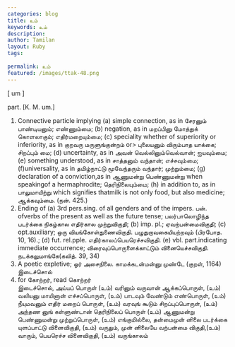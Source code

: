 ```yaml
---
categories: blog
title: உம்
keywords: உம்
description: 
author: Tamilan
layout: Ruby
tags: 
 
permalink: உம்
featured: /images/ttak-48.png
---
```

  
[ um ]  
  
part. [K. M. um.]  
1. Connective particle implying (a) simple connection, as in சேரனும் பாண்டியனும்; எண்ணும்மை; (b) negation, as in மறப்பினு மோத்துக் கொளலாகும்; எதிர்மறையும்மை; (c) speciality whether of superiority or inferiority, as in குறவரு மருளுங்குன்றம் or> புலையனும் விரும்பாத யாக்கை; சிறப்பும் மை; (d) uncertainty, as in அவன் வெல்லினும்வெல்வான்; ஐயவும்மை; (e) something understood, as in சாத்தனும் வந்தான்; எச்சவும்மை; (f)universality, as in தமிழ்நாட்டு மூவேந்தரும் வந்தார்; முற்றும்மை; (g) declaration of a conviction,as in ஆணுமன்று பெண்ணுமன்று when speakingof a hermaphrodite; தெரிநிலையும்மை; (h) in addition to, as in பாலுமாயிற்று which signifies thatmilk is not only food, but also medicine; ஆக்கவும்மை. (நன். 425.)  
2. Ending of (a) 3rd pers.sing. of all genders and of the impers. பன். ofverbs of the present as well as the future tense; பலர்பாலொழிந்த படர்க்கை நிகழ்கால எதிர்கால முற்றுவிகுதி; (b) imp. pl.; ஏவற்பன்மைவிகுதி; (c) opt.auxiliary; ஒரு வியங்கோள்துணைவிகுதி. பழுதுறாவகையியற்றவும் (பிரபோத. 10, 16).; (d) fut. rel.pple. எதிர்காலப்பெயரெச்சவிகுதி. (e) vbl. part.indicating immediate occurrence; விரைவுப்பொருளைக்காட்டும் வினையெச்சவிகுதி. நடக்கலுமாங்கே(கலித். 39, 34)  
3. A poetic expletive; ஒர் அசைநிலை. காமக்கடன்மன்னு முண்டே (குறள், 1164)  
இடைச்சொல்  
6. for கோற்றர், read கொற்றர்  
இடைச்சொல், அய்யப் பொருள் (உம்) வரினும் வருவான் ஆக்கப்பொருள், (உம்) வலியனு மாயினான் எச்சப்பொருள், (உம்) பாடவும் வேண்டும் எண்பொருள், (உம்) நீயுமவனும் எதிர் மறைப் பொருள், (உம்) வரவுங் கூடும் சிறப்புப்பொருள், (உம்) அந்தண னுங் கள்ளுண்டான் தெரிநிலைப் பொருள் (உம்) ஆணுமன்று பெண்ணுமன்று முற்றுப்பொருள், (உம்) எங்குமில்லை, தன்மைமுன் னிலை படர்க்கை யுளப்பாட்டு வினைவிகுதி, (உம்) வருதும், முன் னிலையே வற்பன்மை விகுதி,(உம்) வாரும், பெயரெச்ச வினைவிகுதி, (உம்) வருங்காலம்